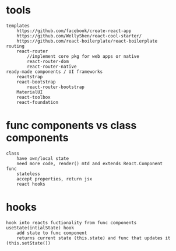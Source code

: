 # tools
    templates
        https://github.com/facebook/create-react-app
        https://github.com/WellyShen/react-cool-starter/
        https://github.com/react-boilerplate/react-boilerplate
    routing
        react-router
            //implement core pkg for web apps or native
            react-router-dom
            react-router-native
    ready-made components / UI frameworks
        reactstrap
        react-bootstrap
            react-router-bootstrap
        MaterialUI
        react-toolbox
        react-foundation

# func components vs class components
    class
        have own/local state
        need more code, render() mtd and extends React.Component
    func
        stateless
        accept properties, return jsx
        react hooks
# hooks
    hook into reacts fuctionality from func components
    useState(intialState) hook
        add state to func component
        returns current state (this.state) and func that updates it (this.setState())

